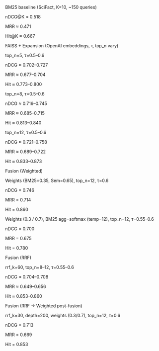BM25 baseline (SciFact, K=10, ~150 queries)

nDCG@K ≈ 0.518

MRR ≈ 0.471

Hit@K ≈ 0.667

FAISS + Expansion (OpenAI embeddings, τ, top_n vary)

top_n=5, τ=0.5–0.6

nDCG ≈ 0.702–0.727

MRR ≈ 0.677–0.704

Hit ≈ 0.773–0.800

top_n=8, τ=0.5–0.6

nDCG ≈ 0.716–0.745

MRR ≈ 0.685–0.715

Hit ≈ 0.813–0.840

top_n=12, τ=0.5–0.6

nDCG ≈ 0.721–0.758

MRR ≈ 0.689–0.722

Hit ≈ 0.833–0.873

Fusion (Weighted)

Weights (BM25=0.35, Sem=0.65), top_n=12, τ=0.6

nDCG = 0.746

MRR = 0.714

Hit = 0.860

Weights (0.3 / 0.7), BM25 agg=softmax (temp=12), top_n=12, τ=0.55–0.6

nDCG = 0.700

MRR = 0.675

Hit = 0.780

Fusion (RRF)

rrf_k=60, top_n=8–12, τ=0.55–0.6

nDCG ≈ 0.704–0.708

MRR ≈ 0.649–0.656

Hit ≈ 0.853–0.860

Fusion (RRF → Weighted post-fusion)

rrf_k=30, depth=200, weights (0.3/0.7), top_n=12, τ=0.6

nDCG = 0.713

MRR = 0.669

Hit = 0.853
